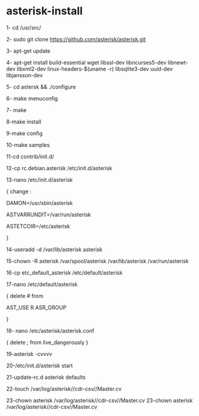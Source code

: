 # asterisk-install



1- cd /usr/src/

2- sudo git clone https://github.com/asterisk/asterisk.git

3- apt-get update

4- apt-get install build-essential wget libssl-dev libncurses5-dev libnewt-dev libxml2-dev linux-headers-$(uname -r) libsqlite3-dev uuid-dev libjansson-dev


5- cd astersk && ./configure

6- make menuconfig

7- make

8-make install 

9-make config

10-make samples

11-cd contrib/init.d/ 

12-cp rc.debian.asterisk /etc/init.d/asterisk

13-nano /etc/init.d/asterisk 

{
change :

DAMON=/usr/sbin/asterisk
 
ASTVARRUNDIT=/var/run/asterisk 

ASTETCOIR=/etc/asterisk

}

14-useradd -d /var/lib/asterisk asterisk

15-chown -R  asterisk /var/spool/asterisk /var/lib/asterisk /var/run/asterisk 

16-cp etc_default_asterisk /etc/default/asterisk 

17-nano /etc/default/asterisk 

{
delete # from

AST_USE
R
ASR_GROUP

}

18- nano /etc/asterisk/asterisk.conf
 
{
delete ; from live_dangerously
}

19-asterisk -cvvvv

20-/etc/init.d/asterisk	start 

21-update-rc.d asterisk defaults

22-touch /var/log/asterisk//cdr-csv//Master.cv

23-chown asterisk  /var/log/asterisk//cdr-csv//Master.cv
23-chown asterisk  /var/log/asterisk//cdr-csv//Master.cv
